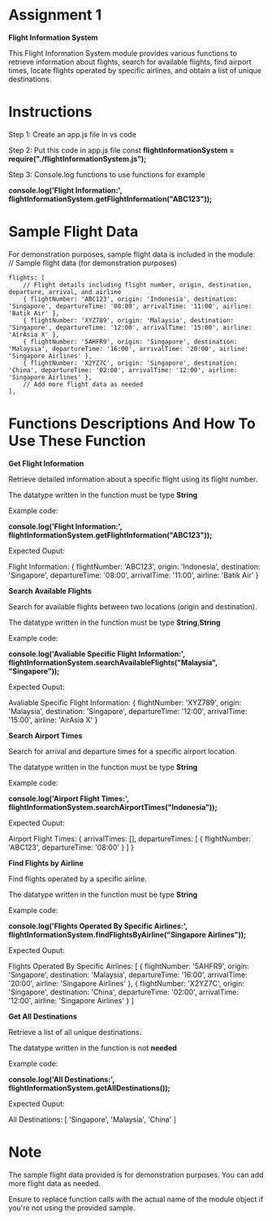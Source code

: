 # Assignment 1

**Flight Information System**  

This Flight Information System module provides various functions to retrieve information about flights, search for available flights, find airport times, locate flights operated by specific airlines, and obtain a list of unique destinations.

# Instructions
Step 1: Create an app.js file in vs code  

Step 2: Put this code in app.js file const **flightInformationSystem = require("./flightInformationSystem.js");**  

Step 3: Console.log functions to use functions for example  

**console.log('Flight Information:', flightInformationSystem.getFlightInformation("ABC123"));** 

# **Sample Flight Data**  
For demonstration purposes, sample flight data is included in the module:  
 // Sample flight data (for demonstration purposes)
 
    flights: [
        // Flight details including flight number, origin, destination, departure, arrival, and airline
        { flightNumber: 'ABC123', origin: 'Indonesia', destination: 'Singapore', departureTime: '08:00', arrivalTime: '11:00', airline: 'Batik Air' },
        { flightNumber: 'XYZ789', origin: 'Malaysia', destination: 'Singapore', departureTime: '12:00', arrivalTime: '15:00', airline: 'AirAsia X' },
        { flightNumber: '5AHFR9', origin: 'Singapore', destination: 'Malaysia', departureTime: '16:00', arrivalTime: '20:00', airline: 'Singapore Airlines' },
        { flightNumber: 'X2YZ7C', origin: 'Singapore', destination: 'China', departureTime: '02:00', arrivalTime: '12:00', airline: 'Singapore Airlines' },
        // Add more flight data as needed
    ],
    
# Functions Descriptions And How To Use These Function    
**Get Flight Information**  

Retrieve detailed information about a specific flight using its flight number.  

The datatype written in the function must be type **String**  

Example code:  

**console.log('Flight Information:', flightInformationSystem.getFlightInformation("ABC123"));**  

Expected Ouput:  

Flight Information: {
  flightNumber: 'ABC123',
  origin: 'Indonesia',
  destination: 'Singapore',
  departureTime: '08:00',
  arrivalTime: '11:00',
  airline: 'Batik Air'
}

**Search Available Flights**  

Search for available flights between two locations (origin and destination).  

The datatype written in the function must be type **String**,**String**  

Example code:  

**console.log('Avaliable Specific Flight Information:', flightInformationSystem.searchAvailableFlights("Malaysia", "Singapore"));**  

Expected Ouput:  

Avaliable Specific Flight Information: {
  flightNumber: 'XYZ789',
  origin: 'Malaysia',
  destination: 'Singapore',
  departureTime: '12:00',
  arrivalTime: '15:00',
  airline: 'AirAsia X'
}

**Search Airport Times**  

Search for arrival and departure times for a specific airport location.  

The datatype written in the function must be type **String**  

Example code:  

**console.log('Airport Flight Times:', flightInformationSystem.searchAirportTimes("Indonesia"));**  

Expected Ouput:  

Airport Flight Times: {
  arrivalTimes: [],
  departureTimes: [ { flightNumber: 'ABC123', departureTime: '08:00' } ]
}

**Find Flights by Airline**  

Find flights operated by a specific airline.  

The datatype written in the function must be type **String**  

Example code:  

**console.log('Flights Operated By Specific Airlines:', flightInformationSystem.findFlightsByAirline("Singapore Airlines"));**  

Expected Ouput:  

Flights Operated By Specific Airlines: [
  {
    flightNumber: '5AHFR9',
    origin: 'Singapore',
    destination: 'Malaysia',
    departureTime: '16:00',
    arrivalTime: '20:00',
    airline: 'Singapore Airlines'
  },
  {
    flightNumber: 'X2YZ7C',
    origin: 'Singapore',
    destination: 'China',
    departureTime: '02:00',
    arrivalTime: '12:00',
    airline: 'Singapore Airlines'
  }
]

**Get All Destinations**  

Retrieve a list of all unique destinations.  

The datatype written in the function is not **needed**  

Example code:  

**console.log('All Destinations:', flightInformationSystem.getAllDestinations());**  

Expected Ouput:  

All Destinations: [ 'Singapore', 'Malaysia', 'China' ]

# Note
The sample flight data provided is for demonstration purposes. You can add more flight data as needed.  

Ensure to replace function calls with the actual name of the module object if you're not using the provided sample.
